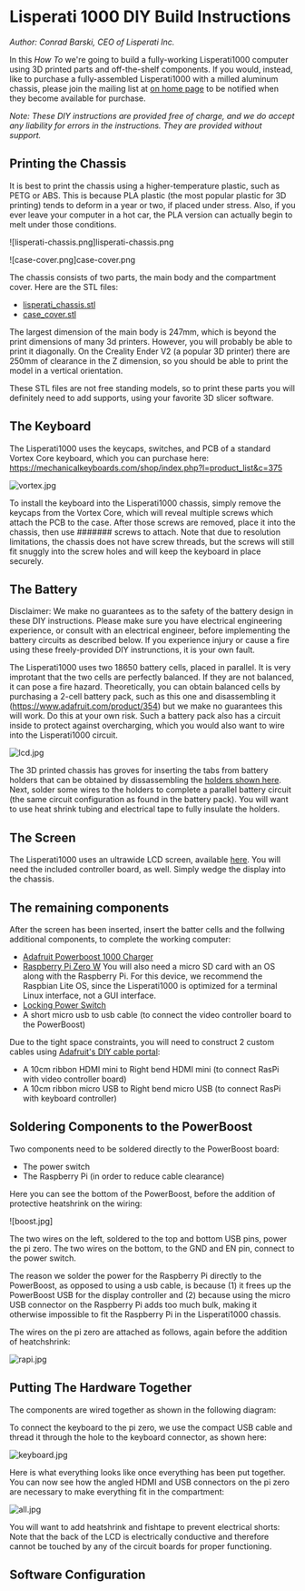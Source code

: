 # Lisperati 1000 DIY Build Instructions
_Author: Conrad Barski, CEO of Lisperati Inc._

In this _How To_ we're going to build a fully-working Lisperati1000 computer using 3D printed parts and off-the-shelf components. If you would, instead, like to purchase a fully-assembled Lisperati1000 with a milled aluminum chassis, please join the mailing list at [on home page](lisperaticomputers.com) to be notified when they become available for purchase.

_Note: These DIY instructions are provided free of charge, and we do accept any liability for errors in the instructions. They are provided without support._

## Printing the Chassis

It is best to print the chassis using a higher-temperature plastic, such as PETG or ABS. This is because PLA plastic (the most popular plastic for 3D printing) tends to deform in a year or two, if placed under stress. Also, if you ever leave your computer in a hot car, the PLA version can actually begin to melt under those conditions.

![lisperati-chassis.png]lisperati-chassis.png

![case-cover.png]case-cover.png

The chassis consists of two parts, the main body and the compartment cover. Here are the STL files:

- [lisperati_chassis.stl](lisperati_chassis.stl)
- [case_cover.stl](case_cover.stl)

The largest dimension of the main body is 247mm, which is beyond the print dimensions of many 3d printers. However, you will probably be able to print it diagonally. On the Creality Ender V2 (a popular 3D printer) there are 250mm of clearance in the Z dimension, so you should be able to print the model in a vertical orientation.

These STL files are not free standing models, so to print these parts you will definitely need to add supports, using your favorite 3D slicer software.

## The Keyboard

The Lisperati1000 uses the keycaps, switches, and PCB of a standard Vortex Core keyboard, which you can purchase here: https://mechanicalkeyboards.com/shop/index.php?l=product_list&c=375

![vortex.jpg](vortex.jpg)

To install the keyboard into the Lisperati1000 chassis, simply remove the keycaps from the Vortex Core, which will reveal multiple screws which attach the PCB to the case. After those screws are removed, place it into the chassis, then use ####### screws to attach. Note that due to resolution limitations, the chassis does not have screw threads, but the screws will still fit snuggly into the screw holes and will keep the keyboard in place securely.

## The Battery

Disclaimer: We make no guarantees as to the safety of the battery design in these DIY instructions. Please make sure you have electrical engineering experience, or consult with an electrical engineer, before implementing the battery circuits as described below. If you experience injury or cause a fire using these freely-provided DIY instrunctions, it is your own fault.

The Lisperati1000 uses two 18650 battery cells, placed in parallel. It is very improtant that the two cells are perfectly balanced. If they are not balanced, it can pose a fire hazard. Theoretically, you can obtain balanced cells by purchasing a 2-cell battery pack, such as this one and disassembling it (https://www.adafruit.com/product/354) but we make no guarantees this will work. Do this at your own risk. Such a battery pack also has a circuit inside to protect against overcharging, which you would also want to wire into the Lisperati1000 circuit.

![lcd.jpg](lcd.jpg)

The 3D printed chassis has groves for inserting the tabs from battery holders that can be obtained by dissassembling the [holders shown here](https://www.amazon.com/gp/product/B07CWKGZXW). Next, solder some wires to the holders to complete a parallel battery circuit (the same circuit configuration as found in the battery pack). You will want to use heat shrink tubing and electrical tape to fully insulate the holders.

## The Screen

The Lisperati1000 uses an ultrawide LCD screen, available [here](https://www.amazon.com/gp/product/B086HK9FKQ). You will need the included controller board, as well. Simply wedge the display into the chassis.

## The remaining components

After the screen has been inserted, insert the batter cells and the follwing additional components, to complete the working computer:

- [Adafruit Powerboost 1000 Charger](https://www.adafruit.com/product/2465)
- [Raspberry Pi Zero W](https://www.raspberrypi.org/products/raspberry-pi-zero-w/) You will also need a micro SD card with an OS along with the Raspberry Pi. For this device, we recommend the Raspbian Lite OS, since the Lisperati1000 is optimized for a terminal Linux interface, not a GUI interface.
- [Locking Power Switch](https://www.amazon.com/gp/product/B07MQ86LYD)
- A short micro usb to usb cable (to connect the video controller board to the PowerBoost)

Due to the tight space constraints, you will need to construct 2 custom cables using [Adafruit's DIY cable portal](https://www.adafruit.com/category/997):

- A 10cm ribbon HDMI mini to Right bend HDMI mini (to connect RasPi with video controller board) 
- A 10cm ribbon micro USB to Right bend micro USB (to connect RasPi with keyboard controller)

## Soldering Components to the PowerBoost

Two components need to be soldered directly to the PowerBoost board:

- The power switch
- The Raspberry Pi (in order to reduce cable clearance)

Here you can see the bottom of the PowerBoost, before the addition of protective heatshrink on the wiring:

![boost.jpg]

The two wires on the left, soldered to the top and bottom USB pins, power the pi zero. The two wires on the bottom, to the GND and EN pin, connect to the power switch.

The reason we solder the power for the Raspberry Pi directly to the PowerBoost, as opposed to using a usb cable, is because (1) it frees up the PowerBoost USB for the display controller and (2) because using the micro USB connector on the Raspberry Pi adds too much bulk, making it otherwise impossible to fit the Raspberry Pi in the Lisperati1000 chassis.

The wires on the pi zero are attached as follows, again before the addition of heatchshrink:

![rapi.jpg](rapi.jpg)

## Putting The Hardware Together

The components are wired together as shown in the following diagram:

To connect the keyboard to the pi zero, we use the compact USB cable and thread it through the hole to the keyboard connector, as shown here:

![keyboard.jpg](keyboard.jpg)

Here is what everything looks like once everything has been put together. You can now see how the angled HDMI and USB connectors on the pi zero are necessary to make everything fit in the compartment:

![all.jpg](all.jpg)

You will want to add heatshrink and fishtape to prevent electrical shorts: Note that the back of the LCD is electrically conductive and therefore cannot be touched by any of the circuit boards for proper functioning.

## Software Configuration
